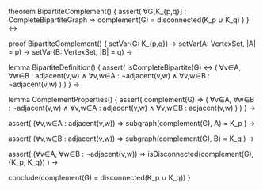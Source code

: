 theorem BipartiteComplement() {
  assert(
    ∀G[K_{p,q}] : CompleteBipartiteGraph ⇒
    complement(G) = disconnected(K_p ∪ K_q)
  )
} ↔

proof BipartiteComplement() {
  setVar(G: K_{p,q}) →
  setVar(A: VertexSet, |A| = p) →
  setVar(B: VertexSet, |B| = q) →
  
  lemma BipartiteDefinition() {
    assert(
      isCompleteBipartite(G) ↔ (
        ∀v∈A, ∀w∈B : adjacent(v,w) ∧
        ∀v,w∈A : ¬adjacent(v,w) ∧
        ∀v,w∈B : ¬adjacent(v,w)
      )
    )
  } →
  
  lemma ComplementProperties() {
    assert(
      complement(G) ⇒ (
        ∀v∈A, ∀w∈B : ¬adjacent(v,w) ∧
        ∀v,w∈A : adjacent(v,w) ∧
        ∀v,w∈B : adjacent(v,w)
      )
    )
  } →
  
  assert(
    (∀v,w∈A : adjacent(v,w)) ⇒ subgraph(complement(G), A) = K_p
  ) →
  
  assert(
    (∀v,w∈B : adjacent(v,w)) ⇒ subgraph(complement(G), B) = K_q
  ) →
  
  assert(
    (∀v∈A, ∀w∈B : ¬adjacent(v,w)) ⇒ 
    isDisconnected(complement(G), {K_p, K_q})
  ) →
  
  conclude(complement(G) = disconnected(K_p ∪ K_q))
}